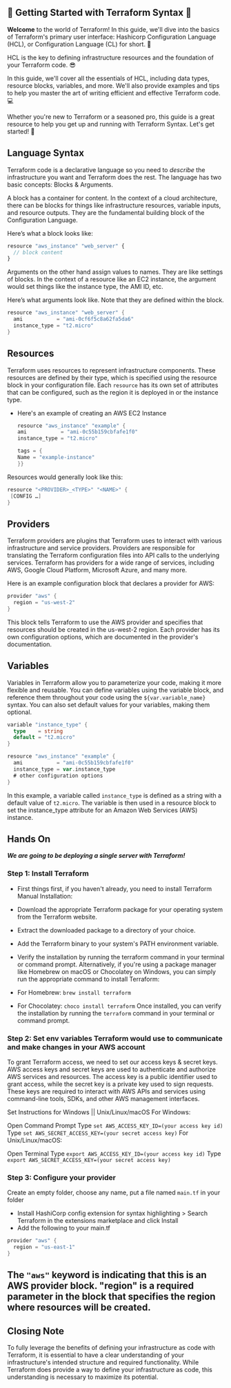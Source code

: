 ## 🌟 **Getting Started with Terraform Syntax** 🌟
**Welcome** to the world of Terraform! In this guide, we'll dive into the basics of Terraform's primary user interface: Hashicorp Configuration Language (HCL), or Configuration Language (CL) for short. 🚀

HCL is the key to defining infrastructure resources and the foundation of your Terraform code. 😎

In this guide, we'll cover all the essentials of HCL, including data types, resource blocks, variables, and more. We'll also provide examples and tips to help you master the art of writing efficient and effective Terraform code. 💻

Whether you're new to Terraform or a seasoned pro, this guide is a great resource to help you get up and running with Terraform Syntax. Let's get started! 🤘

## **Language Syntax**
Terraform code is a declarative language so you need to *describe* the infrastructure you want and Terraform does the rest. The language has two basic concepts: Blocks & Arguments. 

A block has a container for content. In the context of a cloud architecture, there can be blocks for things like infrastructure resources, variable inputs, and resource outputs. They are the fundamental building block of the Configuration Language.

Here’s what a block looks like:
```js
resource "aws_instance" "web_server" {
  // block content
}
```

Arguments on the other hand assign values to names. They are like settings of blocks. In the context of a resource like an EC2 instance, the argument would set things like the instance type, the AMI ID, etc.

Here’s what arguments look like. Note that they are defined within the block.

```go
resource "aws_instance" "web_server" {
  ami           = "ami-0cf6f5c8a62fa5da6"
  instance_type = "t2.micro"
}
```

## **Resources**
Terraform uses resources to represent infrastructure components. These resources are defined by their type, which is specified using the resource block in your configuration file. Each `resource` has its own set of attributes that can be configured, such as the region it is deployed in or the instance type.

- Here's an example of creating an AWS EC2 Instance
    ```go
   resource "aws_instance" "example" {
  ami           = "ami-0c55b159cbfafe1f0"
  instance_type = "t2.micro"

  tags = {
    Name = "example-instance"
  }}
    ```

Resources would generally look like this:

```go
resource "<PROVIDER>_<TYPE>" "<NAME>" {
 [CONFIG …]
}
```

## **Providers**
Terraform providers are plugins that Terraform uses to interact with various infrastructure and service providers. Providers are responsible for translating the Terraform configuration files into API calls to the underlying services. Terraform has providers for a wide range of services, including AWS, Google Cloud Platform, Microsoft Azure, and many more.

Here is an example configuration block that declares a provider for AWS:

```go
provider "aws" {
  region = "us-west-2"
}
```

This block tells Terraform to use the AWS provider and specifies that resources should be created in the us-west-2 region. Each provider has its own configuration options, which are documented in the provider's documentation.


## **Variables**
Variables in Terraform allow you to parameterize your code, making it more flexible and reusable. You can define variables using the variable block, and reference them throughout your code using the `${var.variable_name}` syntax. You can also set default values for your variables, making them optional.
```go
variable "instance_type" {
  type    = string
  default = "t2.micro"
}

resource "aws_instance" "example" {
  ami           = "ami-0c55b159cbfafe1f0"
  instance_type = var.instance_type
  # other configuration options
}

```

In this example, a variable called `instance_type` is defined as a string with a default value of `t2.micro`. The variable is then used in a resource block to set the instance_type attribute for an Amazon Web Services (AWS) instance.

## **Hands On**
***We are going to be deploying a single server with Terraform!***
### **Step 1: Install Terraform**

- First things first, if you haven't already, you need to install Terraform
Manual Installation:
- Download the appropriate Terraform package for your operating system from the Terraform website.
- Extract the downloaded package to a directory of your choice.
- Add the Terraform binary to your system's PATH environment variable.
- Verify the installation by running the terraform command in your terminal or command prompt.
Alternatively, if you're using a package manager like Homebrew on macOS or Chocolatey on Windows, you can simply run the appropriate command to install Terraform:

- For Homebrew: `brew install terraform`
- For Chocolatey: `choco install terraform`
Once installed, you can verify the installation by running the `terraform` command in your terminal or command prompt.

### **Step 2: Set env variables Terraform would use to communicate and make changes in your AWS account**
To grant Terraform access, we need to set our access keys & secret keys. AWS access keys and secret keys are used to authenticate and authorize AWS services and resources. The access key is a public identifier used to grant access, while the secret key is a private key used to sign requests. These keys are required to interact with AWS APIs and services using command-line tools, SDKs, and other AWS management interfaces. 

Set Instructions for Windows || Unix/Linux/macOS
For Windows:

Open Command Prompt
Type `set AWS_ACCESS_KEY_ID=(your access key id)`
Type `set AWS_SECRET_ACCESS_KEY=(your secret access key)`
For Unix/Linux/macOS:

Open Terminal
Type `export AWS_ACCESS_KEY_ID=(your access key id)`
Type `export AWS_SECRET_ACCESS_KEY=(your secret access key)`


### **Step 3: Configure your provider**
Create an empty folder, choose any name, put a file named `main.tf` in your folder
- Install HashiCorp config extension for syntax highlighting > Search Terraform in the extensions marketplace and click Install
- Add the following to your main.tf
```go
provider "aws" {
  region = "us-east-1"
}
```
The `"aws"` keyword is indicating that this is an AWS provider block. "region" is a required parameter in the block that specifies the region where resources will be created.
- 



## Closing Note
To fully leverage the benefits of defining your infrastructure as code with Terraform, it is essential to have a clear understanding of your infrastructure's intended structure and required functionality. While Terraform does provide a way to define your infrastructure as code, this understanding is necessary to maximize its potential.